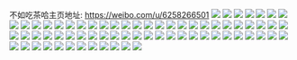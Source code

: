 不如吃茶哈主页地址: https://weibo.com/u/6258266501 
![](https://wx4.sinaimg.cn/mw2000/006Px30hly1h95x158jgwj32dc35shdv.jpg) 
![](https://wx4.sinaimg.cn/mw2000/006Px30hly1h95x16wnvmj32dc35sx6q.jpg) 
![](https://wx4.sinaimg.cn/mw2000/006Px30hly1h95x196ex7j32dc35sqv7.jpg) 
![](https://wx4.sinaimg.cn/mw2000/006Px30hly1h95x19q70yj31sc2ds1f3.jpg) 
![](https://wx4.sinaimg.cn/mw2000/006Px30hly1h95x1a9lcbj31sc2ds1kx.jpg) 
![](https://wx4.sinaimg.cn/mw2000/006Px30hly1h95x1bh573j32c0340e82.jpg) 
![](https://wx4.sinaimg.cn/mw2000/006Px30hly1h95x1cdajzj32c0340kjl.jpg) 
![](https://wx4.sinaimg.cn/mw2000/006Px30hly1h95x1dsu4jj32dc35s1ky.jpg) 
![](https://wx4.sinaimg.cn/mw2000/006Px30hly1h95x1eaz86j30u01hb1kx.jpg) 
![](https://wx4.sinaimg.cn/mw2000/006Px30hly1h8vjd6pyeej30u00u040l.jpg) 
![](https://wx4.sinaimg.cn/mw2000/006Px30hly1h8mcw3nc0tj30u01t0q8f.jpg) 
![](https://wx4.sinaimg.cn/mw2000/006Px30hly1h8mcw41gznj30u01t0wji.jpg) 
![](https://wx4.sinaimg.cn/mw2000/006Px30hly1h8ezhqs6fdj30u01t078o.jpg) 
![](https://wx4.sinaimg.cn/mw2000/006Px30hly1h8acppkknfj30lc1a8gtu.jpg) 
![](https://wx4.sinaimg.cn/mw2000/006Px30hly1h8acpqx2x1j3240240npe.jpg) 
![](https://wx4.sinaimg.cn/mw2000/006Px30hly1h87wne52lvj30u00u0tcq.jpg) 
![](https://wx4.sinaimg.cn/mw2000/006Px30hly1h85qb0kzkmj30u00u0q5x.jpg) 
![](https://wx4.sinaimg.cn/mw2000/006Px30hly1h84whfaudpj30u00u0ael.jpg) 
![](https://wx4.sinaimg.cn/mw2000/006Px30hly1h83h166qw7j30u00u0djq.jpg) 
![](https://wx4.sinaimg.cn/mw2000/006Px30hly1h82f4a39nzj30lc1a8q8u.jpg) 
![](https://wx4.sinaimg.cn/mw2000/006Px30hly1h822ry2mtqj30u00u0tc5.jpg) 
![](https://wx4.sinaimg.cn/mw2000/006Px30hly1h822ryf80pj30u00u0go2.jpg) 
![](https://wx4.sinaimg.cn/mw2000/006Px30hly1h822ryqvjvj30u00u0773.jpg) 
![](https://wx4.sinaimg.cn/mw2000/006Px30hly1h822rz0hs8j30u01t0q4z.jpg) 
![](https://wx4.sinaimg.cn/mw2000/006Px30hly1h822f1nv21j30lc1a8aec.jpg) 
![](https://wx4.sinaimg.cn/mw2000/006Px30hly1h822f20eumj30u00u0q5p.jpg) 
![](https://wx4.sinaimg.cn/mw2000/006Px30hly1h822f2bv41j30u00u0q44.jpg) 
![](https://wx4.sinaimg.cn/mw2000/006Px30hly1h80d0orgp9j30u01t0wiy.jpg) 
![](https://wx4.sinaimg.cn/mw2000/006Px30hly1h80d0p5gl3j30lc1a8tah.jpg) 
![](https://wx4.sinaimg.cn/mw2000/006Px30hly1h80d0phatij30lc1a8ad8.jpg) 
![](https://wx4.sinaimg.cn/mw2000/006Px30hly1h80d0pv0mpj30u00u0jto.jpg) 
![](https://wx4.sinaimg.cn/mw2000/006Px30hly1h7zu3ioc5hj30u00u0ju0.jpg) 
![](https://wx4.sinaimg.cn/mw2000/006Px30hly1h7zu3j3bd0j30u00u040q.jpg) 
![](https://wx4.sinaimg.cn/mw2000/006Px30hly1h7z7oj5p6qj30u00u0jwc.jpg) 
![](https://wx4.sinaimg.cn/mw2000/006Px30hly1h7z7ojhpioj30u00u0gnw.jpg) 
![](https://wx4.sinaimg.cn/mw2000/006Px30hly1h7z7ojurd9j30u00u0gnw.jpg) 
![](https://wx4.sinaimg.cn/mw2000/006Px30hly1h7z7okb95vj30u00u0jx7.jpg) 
![](https://wx4.sinaimg.cn/mw2000/006Px30hly1h7z7okm7hoj30lc1a840s.jpg) 
![](https://wx4.sinaimg.cn/mw2000/006Px30hly1h7z7okw13oj30lc1a8dib.jpg) 
![](https://wx4.sinaimg.cn/mw2000/006Px30hly1h7xvq4drqcj30qo09rdg9.jpg) 
![](https://wx4.sinaimg.cn/mw2000/006Px30hly1h7xvq4somaj30u00u0q7r.jpg) 
![](https://wx4.sinaimg.cn/mw2000/006Px30hly1h7wsrrl4r1j30u00u0wiy.jpg) 
![](https://wx4.sinaimg.cn/mw2000/006Px30hly1h7wsrrxxbij30u00u00zf.jpg) 
![](https://wx4.sinaimg.cn/mw2000/006Px30hly1h7wsrs8kp2j30qj0t3wi6.jpg) 
![](https://wx4.sinaimg.cn/mw2000/006Px30hly1h7wsrsjia9j30qo0zraex.jpg) 
![](https://wx4.sinaimg.cn/mw2000/006Px30hly1h7wsrsx5foj30qo113q6o.jpg) 
![](https://wx4.sinaimg.cn/mw2000/006Px30hly1h7wsrtb7tdj30qo0dtjtz.jpg) 
![](https://wx4.sinaimg.cn/mw2000/006Px30hly1h7wsrts7wxj30u00u078m.jpg) 
![](https://wx4.sinaimg.cn/mw2000/006Px30hly1h7wsru8blsj31a80lcdmo.jpg) 
![](https://wx4.sinaimg.cn/mw2000/006Px30hly1h7wssen6zzj30u00u0teg.jpg) 
![](https://wx4.sinaimg.cn/mw2000/006Px30hly1h7wsjaub21j30ut0u0gon.jpg) 
![](https://wx4.sinaimg.cn/mw2000/006Px30hly1h7nooyxutuj30u00u0whj.jpg) 
![](https://wx4.sinaimg.cn/mw2000/006Px30hly1h7noozfcmuj30zm0u00vi.jpg) 
![](https://wx4.sinaimg.cn/mw2000/006Px30hly1h7noozt32wj31a80lc0yq.jpg) 
![](https://wx4.sinaimg.cn/mw2000/006Px30hly1h7nop037r0j30u00u0q4r.jpg) 
![](https://wx4.sinaimg.cn/mw2000/006Px30hly1h7nop0el39j30lc1a8gq1.jpg) 
![](https://wx4.sinaimg.cn/mw2000/006Px30hly1h7nop0uu34j30qo0qo444.jpg) 
![](https://wx4.sinaimg.cn/mw2000/006Px30hly1h7nop15e0lj30lc1a8jud.jpg) 
![](https://wx4.sinaimg.cn/mw2000/006Px30hly1h7nop1gwomj31a80lcn3z.jpg) 
![](https://wx4.sinaimg.cn/mw2000/006Px30hly1h7nop1w3rlj30u00u078m.jpg) 
![](https://wx4.sinaimg.cn/mw2000/006Px30hly1h72atz34wuj313z0u0q58.jpg) 
![](https://wx4.sinaimg.cn/mw2000/006Px30hly1h72au3uok2j30lc1a8wj7.jpg) 
![](https://wx4.sinaimg.cn/mw2000/006Px30hly1h72auaeo3wj30u01t0n1n.jpg) 
![](https://wx4.sinaimg.cn/mw2000/006Px30hly1h6den2wbefj30kr0o1aao.jpg) 
![](https://wx4.sinaimg.cn/mw2000/006Px30hly1h6den39sxqj30u00u0jto.jpg) 
![](https://wx4.sinaimg.cn/mw2000/006Px30hly1h6dd9x78t8j30u00u0whp.jpg) 
![](https://wx4.sinaimg.cn/mw2000/006Px30hly1h6dd9xm8xcj30u00u03z7.jpg) 
![](https://wx4.sinaimg.cn/mw2000/006Px30hly1h6dd9xxaluj30u00u0dhy.jpg) 
![](https://wx4.sinaimg.cn/mw2000/006Px30hly1h6dd9yb2xtj30u00u043x.jpg) 
